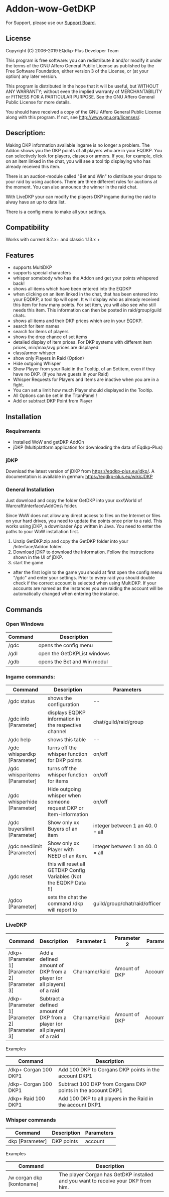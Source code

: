 Addon-wow-GetDKP
===============
For Support, please use our [Support Board](https://eqdkp-plus.eu/forum/).

License
------------------
Copyright (C) 2006-2019 EQdkp-Plus Developer Team

This program is free software: you can redistribute it and/or modify
it under the terms of the GNU Affero General Public License as published
by the Free Software Foundation, either version 3 of the License, or
(at your option) any later version.

This program is distributed in the hope that it will be useful,
but WITHOUT ANY WARRANTY; without even the implied warranty of
MERCHANTABILITY or FITNESS FOR A PARTICULAR PURPOSE.  See the
GNU Affero General Public License for more details.

You should have received a copy of the GNU Affero General Public License
along with this program.  If not, see <http://www.gnu.org/licenses/>.

Description:
------------------

Making DKP information available ingame is no longer a problem.
The Addon shows you the DKP points of all players who are in your EQDKP. You can selectively look for players, classes or armors.
If you, for example, click on an item linked in the chat, you will see a tool tip displaying who has already received this item.

There is an auction-module called "Bet and Win" to distribute your drops to your raid by using auctions. There are three different rules for auctions at the moment. You can also announce the winner in the raid chat.

With LiveDKP your can modify the players DKP ingame during the raid to alway have an up to date list.

There is a config menu to make all your settings.

Compatibility
------------------
Works with current 8.2.x+ and classic 1.13.x +

Features
------------------
* supports MultiDKP
* supports special characters
* whisper somebody who has the Addon and get your points whispered back!
* shows all items which have been entered into the EQDKP
* when clicking on an item linked in the chat, that has been entered into your EQDKP, a tool tip will open. It will display who as already received this item for how many points. For set item, you will also see who still needs this item.
This information can then be posted in raid/group/guild chats.
* shows all items and their DKP prices which are in your EQDKP.
* search for item names
* search for items of players
* shows the drop chance of set items
* detailed display of item prices. For DKP systems with different item prices, min/max/avg prices are displayed
* class/armor whisper
* show only Players in Raid (Option)
* Hide outgoing Whisper
* Show Player from your Raid in the Tooltip, of an Setitem, even if they have no DKP. (if you have guests in your Raid)
* Whisper Requests for Players and Items are inactive when you are in a fight.
* You can set a limit how much Player should displayed in the Tooltip.
* All Options can be set in the TitanPanel !
* Add or subtract DKP Point from Player

Installation
------------------

### Requirements
* Installed WoW and getDKP AddOn
* jDKP (Multiplatform application for downloading the data of Eqdkp-Plus)

### jDKP
Download the latest version of jDKP from https://eqdkp-plus.eu/jdkp/. A documentation is available in german: https://eqdkp-plus.eu/wiki/JDKP

### General Installation
Just download and copy the folder GetDKP into your xxx\World of Warcraft\Interface\AddOns\ folder.

Since WoW does not allow any direct access to files on the Internet or files on your hard drives, you need to update the points once prior to a raid. This works using jDKP, a downloader App written in Java. You need to enter the paths to your WoW installation first.

1. Unzip GetDKP.zip and copy the GetDKP folder into your /Interface/Addon folder.
2. Download jDKP to download the Information. Follow the instructions shown in the UI of jDKP.
3. start the game

* after the first login to the game you should at first open the config menu "/gdc" and enter your settings. Prior to every raid you should double check if the correct account is selected when using MultiDKP. If your accounts are named as the instances you are raiding the account will be automatically changed when entering the instance.

Commands
------------------

### Open Windows

Command  | Description
------------ | -------------
/gdc | opens the config menu
/gdl | open the GetDKPList windows
/gdb | opens the Bet and Win modul

### Ingame commands:

Command  | Description | Parameters
------------ | -------------  | -----------
/gdc status | shows the configuration | --
/gdc info [Parameter] | displays EQDKP information in the respective channel  | chat/guild/raid/group
/gdc help | shows this table | --
/gdc whisperdkp	[Parameter] | turns off the whisper function for DKP points  | on/off
/gdc whisperitems [Parameter] | turns off the whisper function for items  | on/off
/gdc whisperhide [Parameter] | Hide outgoing whisper when someone request DKP or Item-information | on/off
/gdc buyerslimit [Parameter] | Show only xx Buyers of an item  | integer between 1 an 40. 0 = all
/gdc needlimit [Parameter] | Show only xx Player with NEED of an item.  | integer between 1 an 40. 0 = all
/gdc reset | this will reset all GETDKP Config Variables (Not the EQDKP Data !!)
/gdco [Parameter] | sets the chat the command /dkp will report to | guild/group/chat/raid/officer

### LiveDKP

Command  | Description | Parameter 1 | Parameter 2 | Parameter 3
------------ | ------------- | ----------- | ----------- | -----------
/dkp+ [Parameter 1] [Parameter 2] [Parameter 3] | Add a defined amount of DKP from a player (or all players) of a raid | Charname/Raid | Amount of DKP | Accountname
/dkp- [Parameter 1] [Parameter 2] [Parameter 3] | Subtract a defined amount of DKP from a player (or all players) of a raid | Charname/Raid | Amount of DKP | Accountname

Examples

Command  | Description
------------ | -------------
/dkp+ Corgan 100 DKP1 | Add 100 DKP to Corgans DKP points in the account DKP1
/dkp- Corgan 100 DKP1 | Subtract 100 DKP from Corgans DKP points in the account DKP1
/dkp+ Raid 100 DKP1 | Add 100 DKP to all players in the Raid in the account DKP1

### Whisper commands

Command  | Description | Parameters
------------ | ------------- | -------------
dkp	[Parameter] | DKP points | account

Examples

Command  | Description
------------ | -------------
/w corgan dkp [kontoname] | The player Corgan has GetDKP installed and you want to receive your DKP from him.
